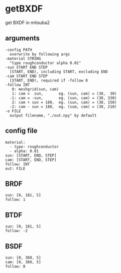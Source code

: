 # getBXDF
get BXDF in mitsuba2

## arguments
```
-config PATH
  overwrite by following args
-material STRING
  "type roughconductor alpha 0.01"
-sun START END STEP
  [START, END), including START, excluding END
-cam START END STEP
  [START, END), required if -follow 0
-follow INT
   0: meshgrid(sun, cam)
   1: cam =  sun,       eg. (sun, cam) = (30,  30)
  -1: cam = -sun,       eg. (sun, cam) = (30, 330)
   2: cam + sun = 180,  eg. (sun, cam) = (30, 150)
  -2: cam - sun = 180,  eg. (sum, cam) = (30, 210)
-o FILE
  output filename, "./out.npy" by default
```
 
## config file
```
material:
  - type: roughconductor
  - alpha: 0.01
sun: [START, END, STEP]
cam: [START, END, STEP]
follow: INT
out: FILE
```

## BRDF
```
sun: [0, 181, 5]
follow: 1
```

## BTDF
```
sun: [0, 181, 5]
follow: -2
```

## BSDF
```
sun: [0, 360, 5]
cam: [0, 360, 5]
follow: 0
```
